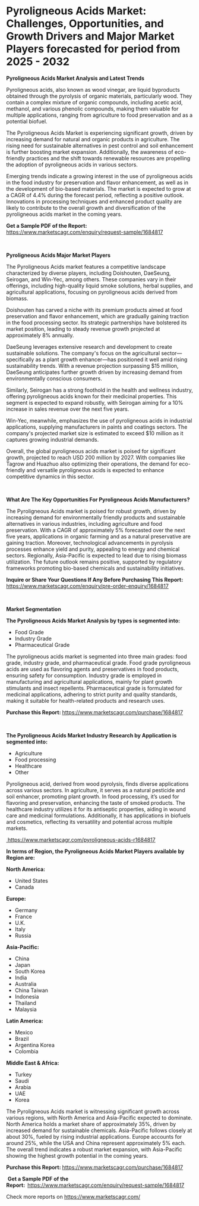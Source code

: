 <p><h1>Pyroligneous Acids Market: Challenges, Opportunities, and Growth Drivers and Major Market Players forecasted for period from 2025 - 2032</h1></p><p><strong>Pyroligneous Acids Market Analysis and Latest Trends</strong></p>
<p><p>Pyroligneous acids, also known as wood vinegar, are liquid byproducts obtained through the pyrolysis of organic materials, particularly wood. They contain a complex mixture of organic compounds, including acetic acid, methanol, and various phenolic compounds, making them valuable for multiple applications, ranging from agriculture to food preservation and as a potential biofuel.</p><p>The Pyroligneous Acids Market is experiencing significant growth, driven by increasing demand for natural and organic products in agriculture. The rising need for sustainable alternatives in pest control and soil enhancement is further boosting market expansion. Additionally, the awareness of eco-friendly practices and the shift towards renewable resources are propelling the adoption of pyroligneous acids in various sectors.</p><p>Emerging trends indicate a growing interest in the use of pyroligneous acids in the food industry for preservation and flavor enhancement, as well as in the development of bio-based materials. The market is expected to grow at a CAGR of 4.4% during the forecast period, reflecting a positive outlook. Innovations in processing techniques and enhanced product quality are likely to contribute to the overall growth and diversification of the pyroligneous acids market in the coming years.</p></p>
<p><strong>Get a Sample PDF of the Report:&nbsp;</strong> <a href="https://www.marketscagr.com/enquiry/request-sample/1684817?utm_campaign=2031&utm_medium=2&utm_source=Github&utm_content=ia&utm_term=26032025&utm_id=pyroligneous-acids">https://www.marketscagr.com/enquiry/request-sample/1684817</a></p>
<p>&nbsp;</p>
<p><strong>Pyroligneous Acids Major Market Players</strong></p>
<p><p>The Pyroligneous Acids market features a competitive landscape characterized by diverse players, including Doishouten, DaeSeung, Seirogan, and Win-Yec, among others. These companies vary in their offerings, including high-quality liquid smoke solutions, herbal supplies, and agricultural applications, focusing on pyroligneous acids derived from biomass.</p><p>Doishouten has carved a niche with its premium products aimed at food preservation and flavor enhancement, which are gradually gaining traction in the food processing sector. Its strategic partnerships have bolstered its market position, leading to steady revenue growth projected at approximately 8% annually.</p><p>DaeSeung leverages extensive research and development to create sustainable solutions. The company's focus on the agricultural sector—specifically as a plant growth enhancer—has positioned it well amid rising sustainability trends. With a revenue projection surpassing $15 million, DaeSeung anticipates further growth driven by increasing demand from environmentally conscious consumers.</p><p>Similarly, Seirogan has a strong foothold in the health and wellness industry, offering pyroligneous acids known for their medicinal properties. This segment is expected to expand robustly, with Seirogan aiming for a 10% increase in sales revenue over the next five years.</p><p>Win-Yec, meanwhile, emphasizes the use of pyroligneous acids in industrial applications, supplying manufacturers in paints and coatings sectors. The company's projected market size is estimated to exceed $10 million as it captures growing industrial demands.</p><p>Overall, the global pyroligneous acids market is poised for significant growth, projected to reach USD 200 million by 2027. With companies like Tagrow and Huazhuo also optimizing their operations, the demand for eco-friendly and versatile pyroligneous acids is expected to enhance competitive dynamics in this sector.</p></p>
<p>&nbsp;</p>
<p><strong>What Are The Key Opportunities For Pyroligneous Acids Manufacturers?</strong></p>
<p><p>The Pyroligneous Acids market is poised for robust growth, driven by increasing demand for environmentally friendly products and sustainable alternatives in various industries, including agriculture and food preservation. With a CAGR of approximately 5% forecasted over the next five years, applications in organic farming and as a natural preservative are gaining traction. Moreover, technological advancements in pyrolysis processes enhance yield and purity, appealing to energy and chemical sectors. Regionally, Asia-Pacific is expected to lead due to rising biomass utilization. The future outlook remains positive, supported by regulatory frameworks promoting bio-based chemicals and sustainability initiatives.</p></p>
<p><strong>Inquire or Share Your Questions If Any Before Purchasing This Report:</strong> <a href="https://www.marketscagr.com/enquiry/pre-order-enquiry/1684817?utm_campaign=2031&utm_medium=2&utm_source=Github&utm_content=ia&utm_term=26032025&utm_id=pyroligneous-acids">https://www.marketscagr.com/enquiry/pre-order-enquiry/1684817</a></p>
<p>&nbsp;</p>
<p><strong>Market Segmentation</strong></p>
<p><strong>The Pyroligneous Acids Market Analysis by types is segmented into:</strong></p>
<p><ul><li>Food Grade</li><li>Industry Grade</li><li>Pharmaceutical Grade</li></ul></p>
<p><p>The pyroligneous acids market is segmented into three main grades: food grade, industry grade, and pharmaceutical grade. Food grade pyroligneous acids are used as flavoring agents and preservatives in food products, ensuring safety for consumption. Industry grade is employed in manufacturing and agricultural applications, mainly for plant growth stimulants and insect repellents. Pharmaceutical grade is formulated for medicinal applications, adhering to strict purity and quality standards, making it suitable for health-related products and research uses.</p></p>
<p><strong>Purchase this Report:&nbsp;</strong><a href="https://www.marketscagr.com/purchase/1684817?utm_campaign=2031&utm_medium=2&utm_source=Github&utm_content=ia&utm_term=26032025&utm_id=pyroligneous-acids">https://www.marketscagr.com/purchase/1684817</a></p>
<p>&nbsp;</p>
<p><strong>The Pyroligneous Acids Market Industry Research by Application is segmented into:</strong></p>
<p><ul><li>Agriculture</li><li>Food processing</li><li>Healthcare</li><li>Other</li></ul></p>
<p><p>Pyroligneous acid, derived from wood pyrolysis, finds diverse applications across various sectors. In agriculture, it serves as a natural pesticide and soil enhancer, promoting plant growth. In food processing, it’s used for flavoring and preservation, enhancing the taste of smoked products. The healthcare industry utilizes it for its antiseptic properties, aiding in wound care and medicinal formulations. Additionally, it has applications in biofuels and cosmetics, reflecting its versatility and potential across multiple markets.</p></p>
<p><a href="https://www.marketscagr.com/pyroligneous-acids-r1684817?utm_campaign=2031&utm_medium=2&utm_source=Github&utm_content=ia&utm_term=26032025&utm_id=pyroligneous-acids">&nbsp;https://www.marketscagr.com/pyroligneous-acids-r1684817</a></p>
<p><strong>In terms of Region, the Pyroligneous Acids Market Players available by Region are:</strong></p>
<p>
    <p> <strong> North America: </strong>
        <ul>
            <li>United States</li>
            <li>Canada</li>
        </ul>
        </p> 
    <p> <strong> Europe: </strong>
        <ul>
            <li>Germany</li>
            <li>France</li>
            <li>U.K.</li>
            <li>Italy</li>
            <li>Russia</li>
        </ul>
        </p> 
    <p> <strong> Asia-Pacific: </strong>
        <ul>
            <li>China</li>
            <li>Japan</li>
            <li>South Korea</li>
            <li>India</li>
            <li>Australia</li>
            <li>China Taiwan</li>
            <li>Indonesia</li>
            <li>Thailand</li>
            <li>Malaysia</li>
        </ul>
        </p> 
    <p> <strong> Latin America: </strong>
        <ul>
            <li>Mexico</li>
            <li>Brazil</li>
            <li>Argentina Korea</li>
            <li>Colombia</li>
        </ul>
        </p> 
    <p> <strong> Middle East & Africa: </strong>
        <ul>
            <li>Turkey</li>
            <li>Saudi</li>
            <li>Arabia</li>
            <li>UAE</li>
            <li>Korea</li>
        </ul>
    </p>
    </p>
<p><p>The Pyroligneous Acids market is witnessing significant growth across various regions, with North America and Asia-Pacific expected to dominate. North America holds a market share of approximately 35%, driven by increased demand for sustainable chemicals. Asia-Pacific follows closely at about 30%, fueled by rising industrial applications. Europe accounts for around 25%, while the USA and China represent approximately 5% each. The overall trend indicates a robust market expansion, with Asia-Pacific showing the highest growth potential in the coming years.</p></p>
<p><strong>Purchase this Report: </strong><a href="https://www.marketscagr.com/purchase/1684817?utm_campaign=2031&utm_medium=2&utm_source=Github&utm_content=ia&utm_term=26032025&utm_id=pyroligneous-acids">https://www.marketscagr.com/purchase/1684817</a></p>
<p>&nbsp;<strong>Get a Sample PDF of the Report:&nbsp;&nbsp;</strong><a href="https://www.marketscagr.com/enquiry/request-sample/1684817?utm_campaign=2031&utm_medium=2&utm_source=Github&utm_content=ia&utm_term=26032025&utm_id=pyroligneous-acids">https://www.marketscagr.com/enquiry/request-sample/1684817</a></p>
<p><strong></strong></p>
<p>Check more reports on <a href="https://www.marketscagr.com/?utm_campaign=2031&utm_medium=2&utm_source=Github&utm_content=ia&utm_term=26032025&utm_id=pyroligneous-acids">https://www.marketscagr.com/</a></p>